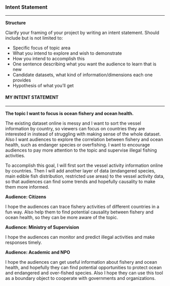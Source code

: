 ### Intent Statement
---

**Structure**

Clarify your framing of your project by writing an intent statement. Should include but is not limited to:

- Specific focus of topic area
- What you intend to explore and wish to demonstrate
- How you intend to accomplish this
- One sentence describing what you want the audience to learn that is new
- Candidate datasets, what kind of information/dimensions each one provides
- Hypothesis of what you’ll get


#### MY INTENT STATEMENT
-----

**The topic I want to focus is ocean fishery and ocean health.**

The existing dataset online is messy and I want to sort the vessel information by country, so viewers can focus on countries they are interested in instead of struggling with making sense of the whole dataset. Also I want audiences to explore the correlation between fishery and ocean health, such as endanger species or overfishing. I want to encourage audiences to pay more attention to the topic and supervise illegal fishing activities.

To accomplish this goal, I will first sort the vessel activity information online by countries. Then I will add another layer of data (endangered species, main edible fish distribution, restricted use areas) to the vessel activity data, so that audiences can find some trends and hopefully causality to make them more informed.

**Audience: Citizens**

I hope the audiences can trace fishery activities of different countries in a fun way. Also help them to find potential causality between fishery and ocean health, so they can be more aware of the topic.

**Audience: Ministry of Supervision**

I hope the audiences can monitor and predict illegal activities and make responses timely.

**Audience: Academic and NPO**

I hope the audiences can get useful information about fishery and ocean health, and hopefully they can find potential opportunities to protect ocean and endangered and over-fished species. Also I hope they can use this tool as a boundary object to cooperate with governments and organizations.
